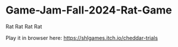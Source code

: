 # Game-Jam-Fall-2024-Rat-Game
Rat Rat Rat Rat

Play it in browser here:
https://shlgames.itch.io/cheddar-trials
